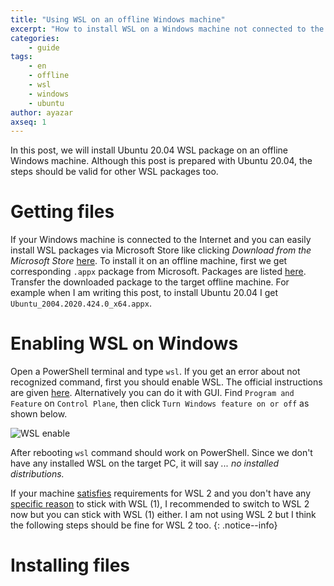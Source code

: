 ```yaml
---
title: "Using WSL on an offline Windows machine"
excerpt: "How to install WSL on a Windows machine not connected to the Internet"
categories:
    - guide
tags:
    - en
    - offline
    - wsl
    - windows
    - ubuntu
author: ayazar
axseq: 1
---
```


In this post, we will install Ubuntu 20.04 WSL package on an offline Windows
machine. Although this post is prepared with Ubuntu 20.04, the steps should be
valid for other WSL packages too.

# Getting files

If your Windows machine is connected to the Internet and you can easily install
WSL packages via Microsoft Store like clicking *Download from the Microsoft Store*
[here](https://ubuntu.com/wsl). To install it on an offline machine, first we
get corresponding `.appx` package from Microsoft. Packages are listed
[here](https://docs.microsoft.com/en-us/windows/wsl/install-manual#downloading-distributions).
Transfer the downloaded package to the target offline machine. For example when
I am writing this post, to install Ubuntu 20.04 I get `Ubuntu_2004.2020.424.0_x64.appx`.

# Enabling WSL on Windows

Open a PowerShell terminal and type `wsl`. If you get an error about not recognized
command, first you should enable WSL. The official instructions are given
[here](https://docs.microsoft.com/en-us/windows/wsl/install-win10#set-your-distribution-version-to-wsl-1-or-wsl-2).
Alternatively you can do it with GUI. Find `Program and Feature` on `Control Plane`,
then click `Turn Windows feature on or off` as shown below.

![WSL enable](/assets/images/blog/21/1-wsl-enable.png)

After rebooting `wsl` command should work on PowerShell. Since we don't have
any installed WSL on the target PC, it will say *... no installed distributions.*

If your machine
[satisfies](https://docs.microsoft.com/en-us/windows/wsl/install-win10#step-2---check-requirements-for-running-wsl-2)
requirements for WSL 2 and you don't have any [specific
reason](https://docs.microsoft.com/en-us/windows/wsl/compare-versions) to stick
with WSL (1), I recommended to switch to WSL 2 now but you can stick with WSL
(1) either. I am not using WSL 2 but I think the following steps should be fine
for WSL 2 too.
{: .notice--info}

# Installing files

